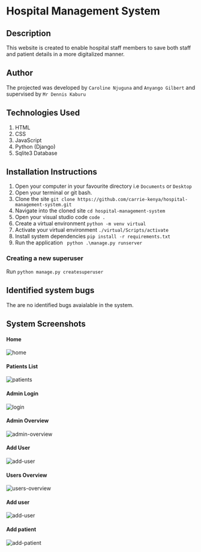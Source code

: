# Hospital Management System

## Description
This website is created to enable hospital staff members to save both staff and patient details in a more digitalized manner.

## Author
The projected was developed by
```Caroline Njuguna``` and ```Anyango Gilbert``` and supervised by ```Mr Dennis Kaburu```

## Technologies Used
1. HTML
2. CSS
3. JavaScript
4. Python (Django)
5. Sqlite3 Database


## Installation Instructions
1. Open your computer in your favourite directory i.e ```Documents``` or ```Desktop```
2. Open your terminal or git bash.
3. Clone the site
```git clone https://github.com/carrie-kenya/hospital-management-system.git```
4. Navigate into the cloned site ```cd hospital-management-system```
5. Open your visual studio code ```code .```
6. Create a virtual environment ```python -m venv virtual```
7. Activate your virtual environment
```./virtual/Scripts/activate```
8. Install system dependencies
```pip install -r requirements.txt```
9. Run the application
``` python .\manage.py runserver```

### Creating a new superuser
Run ```python manage.py createsuperuser```


## Identified system bugs
The are no identified bugs avaialable in the system.

## System Screenshots
#### Home 
![home](https://user-images.githubusercontent.com/114252026/200177837-a55b4e8d-1534-4a77-b035-70389412e971.png)

#### Patients List
![patients](https://user-images.githubusercontent.com/114252026/200177979-ec8168bc-7760-412b-b21a-b69175cb047a.png)

#### Admin Login
![login](https://user-images.githubusercontent.com/114252026/200177881-44a49ce6-da01-4d4b-80c1-b119cc6c9573.png)

#### Admin Overview
![admin-overview](https://user-images.githubusercontent.com/114252026/200178041-ff0f52ff-c435-461c-8c37-c37fe470ec78.png)

#### Add User
![add-user](https://user-images.githubusercontent.com/114252026/200177926-e5e13716-2bac-4e10-bdf2-311d7d3b6cea.png)

#### Users Overview 
![users-overview](https://user-images.githubusercontent.com/114252026/200177956-c38418fb-bc33-491f-987b-9e7af03b6ec7.png)

#### Add user
![add-user](https://user-images.githubusercontent.com/114252026/200178027-2b6918a7-f2ce-40f2-9585-8cc4c0cafa0c.png)

#### Add patient
![add-patient](https://user-images.githubusercontent.com/114252026/201536146-e50d17af-6eb3-4a85-bfac-2c87c03d8d9e.png)




